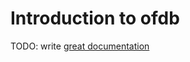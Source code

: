 # Introduction to ofdb

TODO: write [great documentation](http://jacobian.org/writing/great-documentation/what-to-write/)
